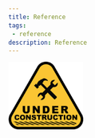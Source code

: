 ```yaml
---
title: Reference
tags: 
 - reference
description: Reference 
---
```


<img src="../assets/images/under-construction.png" alt="Under construction" width="150">